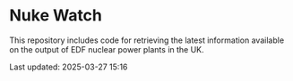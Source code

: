 # Nuke Watch

This repository includes code for retrieving the latest information available on the output of EDF nuclear power plants in the UK.

Last updated: 2025-03-27 15:16
